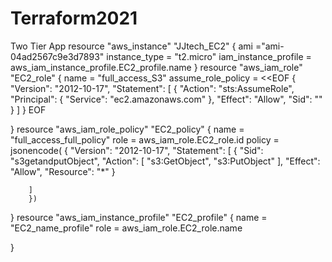 # Terraform2021
Two Tier App
resource "aws_instance" "JJtech_EC2" {
    ami ="ami-04ad2567c9e3d7893" 
    instance_type = "t2.micro"
    iam_instance_profile = aws_iam_instance_profile.EC2_profile.name
}
resource "aws_iam_role" "EC2_role" {
    name = "full_access_S3"
    assume_role_policy = <<EOF
{
  "Version": "2012-10-17",
  "Statement": [
    {
      "Action": "sts:AssumeRole",
      "Principal": {
        "Service": "ec2.amazonaws.com"
      },
      "Effect": "Allow",
      "Sid": ""
    }
  ]
}
EOF
    
}
resource "aws_iam_role_policy" "EC2_policy" {
  name = "full_access_full_policy"
  role = aws_iam_role.EC2_role.id
  policy =  jsonencode(
            {
        "Version": "2012-10-17",
        "Statement": [
            {
            "Sid": "s3getandputObject",
            "Action": [
                "s3:GetObject",
                "s3:PutObject"
            ],
            "Effect": "Allow",
            "Resource": "*"
            }
        
        ]
        })
  
}
resource "aws_iam_instance_profile" "EC2_profile" {
    name = "EC2_name_profile"
    role = aws_iam_role.EC2_role.name
  
}
